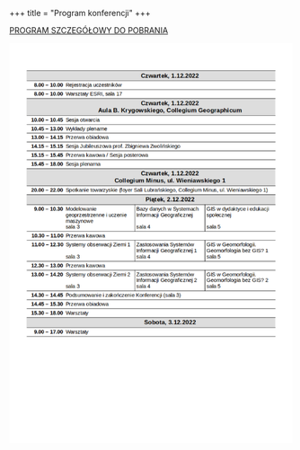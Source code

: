 +++
title = "Program konferencji"
+++


[PROGRAM SZCZEGÓŁOWY DO POBRANIA](static/PROGRAM_KONFERENCJI.pdf)


![PROGRAM RAMOWY](static/PROGRAM7_RAMOWY.png)
